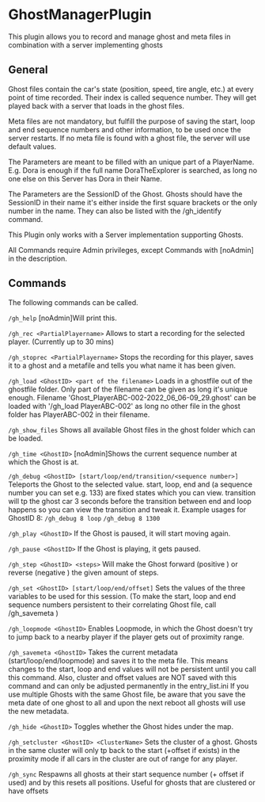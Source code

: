 # GhostManagerPlugin

This plugin allows you to record and manage ghost and meta files in combination with a server implementing ghosts

## General

Ghost files contain the car's state (position, speed, tire angle, etc.) at every point of time recorded. Their index is called sequence number. They will get played back with a server that loads in the ghost files.

Meta files are not mandatory, but fulfill the purpose of saving the start, loop and end sequence numbers and other information, to be used once the server restarts. If no meta file is found with a ghost file, the server will use default values.

The Parameters <PartialPlayername> are meant to be filled with an unique part of a PlayerName. E.g. Dora is enough if the full name DoraTheExplorer is searched, as long no one else on this Server has Dora in their Name.

The Parameters <GhostID> are the SessionID of the Ghost. Ghosts should have the SessionID in their name it's either inside the first square brackets or the only number in the name. They can also be listed with the /gh_identify command.

This Plugin only works with a Server implementation supporting Ghosts.

All Commands require Admin privileges, except Commands with [noAdmin] in the description.

## Commands
The following commands can be called.

`/gh_help`
[noAdmin]Will print this.

`/gh_rec <PartialPlayername>`
Allows to start a recording for the selected player. (Currently up to 30 mins)

`/gh_stoprec <PartialPlayername>`
Stops the recording for this player, saves it to a ghost and a metafile and tells you what name it has been given.

`/gh_load <GhostID> <part of the filename>`
Loads in a ghostfile out of the ghostfile folder. Only part of the filename can be given as long it's unique enough.
Filename 'Ghost_PlayerABC-002-2022_06_06-09_29.ghost' can be loaded with '/gh_load PlayerABC-002' as long no other file in the ghost folder has PlayerABC-002 in their filename.

`/gh_show_files`
Shows all available Ghost files in the ghost folder which can be loaded.

`/gh_time <GhostID>`
[noAdmin]Shows the current sequence number at which the Ghost is at.

`/gh_debug <GhostID> [start/loop/end/transition/<sequence number>]`
Teleports the Ghost to the selected value.
start, loop, end and <sequence number> (a sequence number you can set e.g. 133) are fixed states which you can view. 
transition will tp the ghost car 3 seconds before the transition between end and loop happens so you can view the transition and tweak it.
Example usages for GhostID 8: 
`/gh_debug 8 loop`
`/gh_debug 8 1300`

`/gh_play <GhostID>`
If the Ghost is paused, it will start moving again.

`/gh_pause <GhostID>`
If the Ghost is playing, it gets paused.

`/gh_step <GhostID> <steps>`
Will make the Ghost forward (positive <steps>) or reverse (negative <steps>) the given amount of steps.

`/gh_set <GhostID> [start/loop/end/offset]`
Sets the values of the three variables to be used for this session. (To make the start, loop and end sequence numbers persistent to their correlating Ghost file, call /gh_savemeta <GhostID>)

`/gh_loopmode <GhostID>`
Enables Loopmode, in which the Ghost doesn't try to jump back to a nearby player if the player gets out of proximity range.

`/gh_savemeta <GhostID>`
Takes the current metadata (start/loop/end/loopmode) and saves it to the meta file. 
This means changes to the start, loop and end values will not be persistent until you call this command. 
Also, cluster and offset values are NOT saved with this command and can only be adjusted permanently in the entry_list.ini
If you use multiple Ghosts with the same Ghost file, be aware that you save the meta date of one ghost to all and upon the next reboot all ghosts will use the new metadata.

`/gh_hide <GhostID>`
Toggles whether the Ghost hides under the map.

`/gh_setcluster <GhostID> <ClusterName>`
Sets the cluster of a ghost. Ghosts in the same cluster will only tp back to the start (+offset if exists) in the proximity mode if all cars in the cluster are out of range for any player.

`/gh_sync`
Respawns all ghosts at their start sequence number (+ offset if used) and by this resets all positions. Useful for ghosts that are clustered or have offsets

